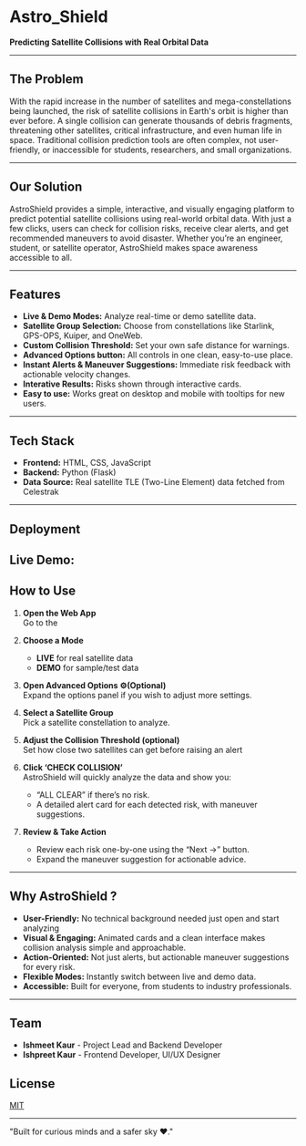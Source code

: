 # Astro_Shield

**Predicting Satellite Collisions with Real Orbital Data**

---

## The Problem

With the rapid increase in the number of satellites and mega-constellations being launched, the risk of satellite collisions in Earth's orbit is higher than ever before. A single collision can generate thousands of debris fragments, threatening other satellites, critical infrastructure, and even human life in space. Traditional collision prediction tools are often complex, not user-friendly, or inaccessible for students, researchers, and small organizations.

---

## Our Solution

AstroShield provides a simple, interactive, and visually engaging platform to predict potential satellite collisions using real-world orbital data. With just a few clicks, users can check for collision risks, receive clear alerts, and get recommended maneuvers to avoid disaster. Whether you’re an engineer, student, or satellite operator, AstroShield makes space awareness accessible to all.

---

## Features

- **Live & Demo Modes:** Analyze real-time or demo satellite data.
- **Satellite Group Selection:** Choose from constellations like Starlink, GPS-OPS, Kuiper, and OneWeb.
- **Custom Collision Threshold:** Set your own safe distance for warnings.
- **Advanced Options button:** All controls in one clean, easy-to-use place.
- **Instant Alerts & Maneuver Suggestions:** Immediate risk feedback with actionable velocity changes.
- **Interative Results:** Risks shown through interactive cards.
- **Easy to use:** Works great on desktop and mobile with tooltips for new users.
---

## Tech Stack

- **Frontend:** HTML, CSS, JavaScript
- **Backend:** Python (Flask)
- **Data Source:** Real satellite TLE (Two-Line Element) data fetched from Celestrak 
---

## Deployment

**Live Demo:** 
---

## How to Use

1. **Open the Web App**  
   Go to the 
2. **Choose a Mode**  
   - **LIVE** for real satellite data
   - **DEMO** for sample/test data

3. **Open Advanced Options ⚙️(Optional)**  
   Expand the options panel if you wish to adjust more settings.

4. **Select a Satellite Group**  
   Pick a satellite constellation to analyze.

5. **Adjust the Collision Threshold (optional)**  
   Set how close two satellites can get before raising an alert

6. **Click ‘CHECK COLLISION’**  
   AstroShield will quickly analyze the data and show you:
   - “ALL CLEAR” if there’s no risk.
   - A detailed alert card for each detected risk, with maneuver suggestions.

7. **Review & Take Action**  
   - Review each risk one-by-one using the “Next →” button.
   - Expand the maneuver suggestion for actionable advice.

---

## Why AstroShield ?

- **User-Friendly:** No technical background needed just open and start analyzing
- **Visual & Engaging:** Animated cards and a clean interface makes collision analysis simple and approachable.
- **Action-Oriented:** Not just alerts, but actionable maneuver suggestions for every risk.
- **Flexible Modes:** Instantly switch between live and demo data.
- **Accessible:**  Built for everyone, from students to industry professionals.

---

## Team
- **Ishmeet Kaur** - Project Lead and Backend Developer
- **Ishpreet Kaur** - Frontend Developer, UI/UX Designer

##  License

[MIT](LICENSE)

---
"Built for curious minds and a safer sky ❤️." 